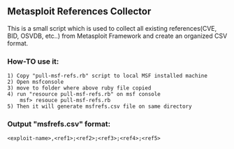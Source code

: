 ## Metasploit References Collector
This is a small script which is used to collect all existing references(CVE, BID, OSVDB, etc..) from Metasploit Framework and create an organized CSV format.

### How-TO use it:
	1) Copy "pull-msf-refs.rb" script to local MSF installed machine
	2) Open msfconsole
	3) move to folder where above ruby file copied
	4) run "resource pull-msf-refs.rb" on msf console
		msf> resouce pull-msf-refs.rb
	5) Then it will generate msfrefs.csv file on same directory

### Output "msfrefs.csv" format:
	<exploit-name>,<ref1>;<ref2>;<ref3>;<ref4>;<ref5>

